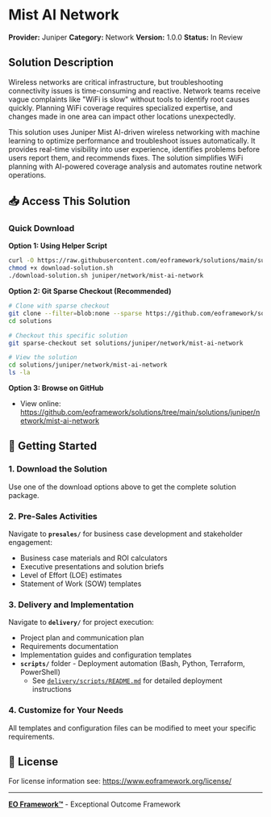 # Mist AI Network

**Provider:** Juniper
**Category:** Network
**Version:** 1.0.0
**Status:** In Review

## Solution Description

Wireless networks are critical infrastructure, but troubleshooting connectivity issues is time-consuming and reactive. Network teams receive vague complaints like "WiFi is slow" without tools to identify root causes quickly. Planning WiFi coverage requires specialized expertise, and changes made in one area can impact other locations unexpectedly.

This solution uses Juniper Mist AI-driven wireless networking with machine learning to optimize performance and troubleshoot issues automatically. It provides real-time visibility into user experience, identifies problems before users report them, and recommends fixes. The solution simplifies WiFi planning with AI-powered coverage analysis and automates routine network operations.


## 📥 Access This Solution

### Quick Download

**Option 1: Using Helper Script**
```bash
curl -O https://raw.githubusercontent.com/eoframework/solutions/main/support/tools/download-solution.sh
chmod +x download-solution.sh
./download-solution.sh juniper/network/mist-ai-network
```

**Option 2: Git Sparse Checkout (Recommended)**
```bash
# Clone with sparse checkout
git clone --filter=blob:none --sparse https://github.com/eoframework/solutions.git
cd solutions

# Checkout this specific solution
git sparse-checkout set solutions/juniper/network/mist-ai-network

# View the solution
cd solutions/juniper/network/mist-ai-network
ls -la
```

**Option 3: Browse on GitHub**
- View online: https://github.com/eoframework/solutions/tree/main/solutions/juniper/network/mist-ai-network

## 🚀 Getting Started

### 1. Download the Solution
Use one of the download options above to get the complete solution package.

### 2. Pre-Sales Activities
Navigate to **`presales/`** for business case development and stakeholder engagement:
- Business case materials and ROI calculators
- Executive presentations and solution briefs
- Level of Effort (LOE) estimates
- Statement of Work (SOW) templates

### 3. Delivery and Implementation
Navigate to **`delivery/`** for project execution:
- Project plan and communication plan
- Requirements documentation
- Implementation guides and configuration templates
- **`scripts/`** folder - Deployment automation (Bash, Python, Terraform, PowerShell)
  - See [`delivery/scripts/README.md`](delivery/scripts/README.md) for detailed deployment instructions

### 4. Customize for Your Needs
All templates and configuration files can be modified to meet your specific requirements.

## 📄 License

For license information see: <a href="https://www.eoframework.org/license/" target="_blank">https://www.eoframework.org/license/</a>

---

**<a href="https://eoframework.org" target="_blank">EO Framework™</a>** - Exceptional Outcome Framework
